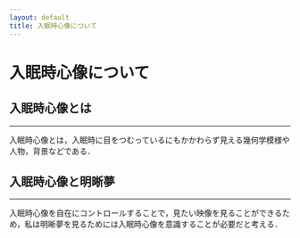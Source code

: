 ```yaml
---
layout: default
title: 入眠時心像について
---
```


# 入眠時心像について

## 入眠時心像とは
---

入眠時心像とは，入眠時に目をつむっているにもかかわらず見える幾何学模様や人物，背景などである．


## 入眠時心像と明晰夢
---
入眠時心像を自在にコントロールすることで，見たい映像を見ることができるため，私は明晰夢を見るためには入眠時心像を意識することが必要だと考える．


